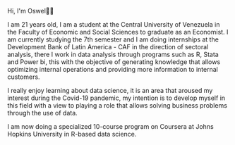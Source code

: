 Hi, I'm Oswel👨‍💻

I am 21 years old, I am a student at the Central University of Venezuela in the Faculty of Economic and Social Sciences to graduate as an Economist. I am currently studying the 7th semester and I am doing internships at the Development Bank of Latin America - CAF in the direction of sectoral analysis, there I work in data analysis through programs such as R, Stata and Power bi, this with the objective of generating knowledge that allows optimizing internal operations and providing more information to internal customers.

I really enjoy learning about data science, it is an area that aroused my interest during the Covid-19 pandemic, my intention is to develop myself in this field with a view to playing a role that allows solving business problems through the use of data.

I am now doing a specialized 10-course program on Coursera at Johns Hopkins University in R-based data science.
